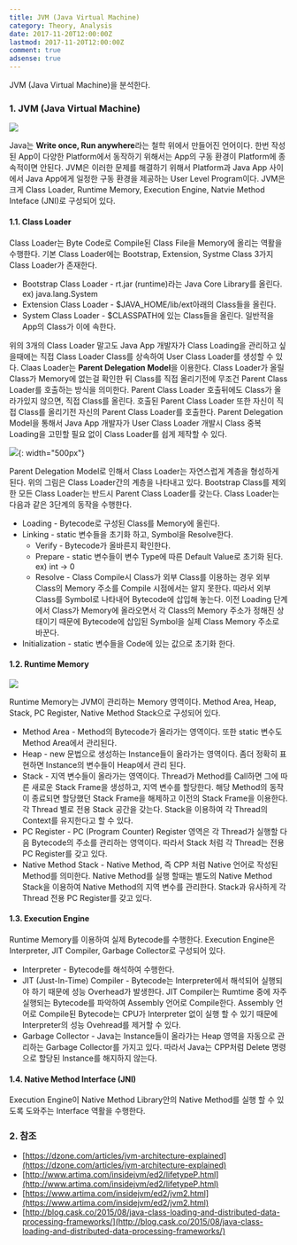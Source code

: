 ```yaml
---
title: JVM (Java Virtual Machine)
category: Theory, Analysis
date: 2017-11-20T12:00:00Z
lastmod: 2017-11-20T12:00:00Z
comment: true
adsense: true
---
```


JVM (Java Virtual Machine)을 분석한다.

### 1. JVM (Java Virtual Machine)

![]({{site.baseurl}}/images/theory_analysis/JVM/JVM_Architecture.PNG)

Java는 **Write once, Run anywhere**라는 철학 위에서 만들어진 언어이다. 한번 작성된 App이 다양한 Platform에서 동작하기 위해서는 App의 구동 환경이 Platform에 종속적이면 안된다. JVM은 이러한 문제를 해결하기 위해서 Platform과 Java App 사이에서 Java App에게 일정한 구동 환경을 제공하는 User Level Program이다. JVM은 크게 Class Loader, Runtime Memory, Execution Engine, Natvie Method Inteface (JNI)로 구성되어 있다.

#### 1.1. Class Loader

Class Loader는 Byte Code로 Compile된 Class File을 Memory에 올리는 역활을 수행한다. 기본 Class Loader에는 Bootstrap, Extension, Systme Class 3가지 Class Loader가 존재한다.

* Bootstrap Class Loader - rt.jar (runtime)라는 Java Core Library를 올린다. ex) java.lang.System
* Extension Class Loader - $JAVA_HOME/lib/ext아래의 Class들을 올린다.
* System Class Loader - $CLASSPATH에 있는 Class들을 올린다. 일반적을 App의 Class가 이에 속한다.

위의 3개의 Class Loader 말고도 Java App 개발자가 Class Loading을 관리하고 싶을때에는 직접 Class Loader Class를 상속하여 User Class Loader를 생성할 수 있다. Claas Loader는 **Parent Delegation Model**을 이용한다. Class Loader가 올릴 Class가 Memory에 없는걸 확인한 뒤 Class를 직접 올리기전에 무조건 Parent Class Loader를 호출하는 방식을 의미한다. Parent Class Loader 호출뒤에도 Class가 올라가있지 않으면, 직접 Class를 올린다. 호출된 Parent Class Loader 또한 자신이 직접 Class를 올리기전 자신의 Parent Class Loader를 호출한다. Parent Delegation Model을 통해서 Java App 개발자가 User Class Loader 개발시 Class 중복 Loading을 고민할 필요 없이 Class Loader를 쉽게 제작할 수 있다.

![]({{site.baseurl}}/images/theory_analysis/JVM/Class_Loader_Hierarchy.PNG){: width="500px"}

Parent Delegation Model로 인해서 Class Loader는 자연스럽게 계층을 형성하게 된다. 위의 그림은 Class Loader간의 계층을 나타내고 있다. Bootstrap Class를 제외한 모든 Class Loader는 반드시 Parent Class Loader를 갖는다. Class Loader는 다음과 같은 3단계의 동작을 수행한다.

* Loading - Bytecode로 구성된 Class를 Memory에 올린다.
* Linking - static 변수들을 초기화 하고, Symbol을 Resolve한다.
  * Verify - Bytecode가 올바른지 확인한다.
  * Prepare - static 변수들이 변수 Type에 따른 Default Value로 초기화 된다. ex) int -> 0
  * Resolve - Class Compile시 Class가 외부 Class를 이용하는 경우 외부 Class의 Memory 주소를 Compile 시점에서는 알지 못한다. 따라서 외부 Class를 Symbol로 나타내어 Bytecode에 삽입해 놓는다. 이전 Loading 단계에서 Class가 Memory에 올라오면서 각 Class의 Memory 주소가 정해진 상태이기 때문에 Bytecode에 삽입된 Symbol을 실제 Class Memory 주소로 바꾼다.
* Initialization - static 변수들을 Code에 있는 값으로 초기화 한다.

#### 1.2. Runtime Memory

![]({{site.baseurl}}/images/theory_analysis/JVM/Runtime_Memory.PNG)

Runtime Memory는 JVM이 관리하는 Memory 영역이다. Method Area, Heap, Stack, PC Register, Native Method Stack으로 구성되어 있다.

* Method Area - Method의 Bytecode가 올라가는 영역이다. 또한 static 변수도 Method Area에서 관리된다.
* Heap - new 문법으로 생성하는 Instance들이 올라가는 영역이다. 좀더 정확히 표현하면 Instance의 변수들이 Heap에서 관리 된다.
* Stack - 지역 변수들이 올라가는 영역이다. Thread가 Method를 Call하면 그에 따른 새로운 Stack Frame을 생성하고, 지역 변수를 할당한다. 해당 Method의 동작이 종료되면 할당했던 Stack Frame을 해제하고 이전의 Stack Frame을 이용한다. 각 Thread 별로 전용 Stack 공간을 갖는다. Stack을 이용하여 각 Thread의 Context를 유지한다고 할 수 있다.
* PC Register - PC (Program Counter) Register 영역은 각 Thread가 실행할 다음 Bytecode의 주소를 관리하는 영역이다. 따라서 Stack 처럼 각 Thread는 전용 PC Register를 갖고 있다.
* Native Method Stack - Native Method, 즉 CPP 처럼 Native 언어로 작성된 Method를 의미한다. Native Method를 실행 할때는 별도의 Native Method Stack을 이용하여 Native Method의 지역 변수를 관리한다. Stack과 유사하게 각 Thread 전용 PC Register를 갖고 있다.

#### 1.3. Execution Engine

Runtime Memory를 이용하여 실제 Bytecode를 수행한다. Execution Engine은 Interpreter, JIT Compiler, Garbage Collector로 구성되어 있다.

* Interpreter - Bytecode를 해석하여 수행한다.
* JIT (Just-In-Time) Compiler - Bytecode는 Interpreter에서 해석되어 실행되야 하기 때문에 성능 Overhead가 발생한다. JIT Compiler는 Rumtime 중에 자주 실행되는 Bytecode를 파악하여 Assembly 언어로 Compile한다. Assembly 언어로 Compile된 Bytecode는 CPU가 Interpreter 없이 실행 할 수 있기 때문에 Interpreter의 성능 Ovehread를 제거할 수 있다.
* Garbage Collector - Java는 Instance들이 올라가는 Heap 영역을 자동으로 관리하는 Garbage Collector를 가지고 있다. 따라서 Java는 CPP처럼 Delete 명령으로 할당된 Instance를 해지하지 않는다.

#### 1.4. Native Method Interface (JNI)

Execution Engine이 Native Method Library안의 Native Method를 실행 할 수 있도록 도와주는 Interface 역활을 수행한다.

### 2. 참조
* [https://dzone.com/articles/jvm-architecture-explained](https://dzone.com/articles/jvm-architecture-explained)
* [http://www.artima.com/insidejvm/ed2/lifetypeP.html](http://www.artima.com/insidejvm/ed2/lifetypeP.html)
* [https://www.artima.com/insidejvm/ed2/jvm2.html](https://www.artima.com/insidejvm/ed2/jvm2.html)
* [http://blog.cask.co/2015/08/java-class-loading-and-distributed-data-processing-frameworks/](http://blog.cask.co/2015/08/java-class-loading-and-distributed-data-processing-frameworks/)
